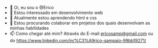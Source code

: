 - 👋 Oi, eu sou o @Erico
- 👀 Estou interessado em  desenvolvimento web 
- 🌱 Atualmente estou aprendendo html e css 
- 💞️ Estou procurando colaborar em projetos dos quais desenvolvam as minhas habilidades
- 📫 Como chegar até mim? Através do E-mail ericosamp@gmail.com ou do https://www.linkedin.com/in/%C3%A9rico-sampaio-99bb19271/


<!---
Erico0011/Erico0011 is a ✨ special ✨ repository because its `README.md` (this file) appears on your GitHub profile.
You can click the Preview link to take a look at your changes.
--->
